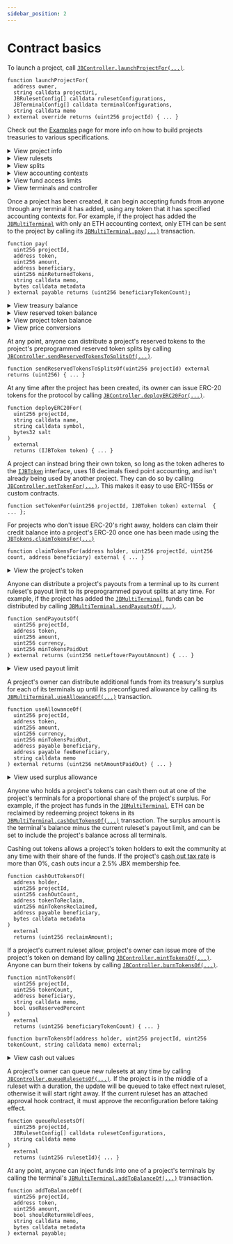 ```yaml
---
sidebar_position: 2
---
```


# Contract basics

To launch a project, call [`JBController.launchProjectFor(...)`](/docs/v4/api/core/contracts/JBController.md#launchprojectfor).

```
function launchProjectFor(
  address owner,
  string calldata projectUri,
  JBRulesetConfig[] calldata rulesetConfigurations,
  JBTerminalConfig[] calldata terminalConfigurations,
  string calldata memo
) external override returns (uint256 projectId) { ... }
```

Check out the [Examples](/docs/v4/build/examples.md) page for more info on how to build projects treasuries to various specifications.

<details>

<summary>View project info</summary>

Launching a project will mint a new ERC-721 in the [`JBProjects`](/docs/v4/api/core/contracts/JBProjects.md) contract. The owner can be found using [`JBProjects.ownerOf(...)`](https://docs.openzeppelin.com/contracts/4.x/api/core/token/erc721#IERC721-ownerOf-uint256-).

```
function ownerOf(uint256 projectId) external returns (address owner) { ... }
```

A link to the project's metadata can be found using [`JBController.uriOf(...)`](/docs/v4/api/core/contracts/JBController.md#uriof).

```
function uriOf(uint256 projectId) external view returns (string memory)
```

</details>

<details>

<summary>View rulesets</summary>

Ruleset data can be found in the [`JBController`](/docs/v4/api/core/contracts/JBController.md) contract. 

```
function getRulesetOf(
  uint256 projectId,
  uint256 rulesetId
) external view returns (JBRuleset memory ruleset, JBRulesetMetadata memory metadata)
```

The project's current ruleset can be found using [`JBController.currentRulesetOf(...)`](/docs/v4/api/core/contracts/JBController.md#currentrulesetof).

```
function currentRulesetOf(uint256 projectId) external view returns (JBRuleset memory ruleset, JBRulesetMetadata memory metadata)
```

The project's upcoming ruleset can be found using [`JBController.upcomingRulesetOf(...)`](/docs/v4/api/core/contracts/JBController.md#upcomingrulesetof).

By default, the upcoming ruleset is a copy of the current one that starts immediately afterwards, using a discounted weight if applicable.

If the project has proposed a reconfiguration, the upcoming ruleset will reflect the changes once they are approved by the current ruleset's ballot. Reconfigurations during a ruleset with no ballot are automatically queued.

The project has no upcoming ruleset if the current ruleset has no duration.

```
function upcomingRulesetOf(uint256 projectId) external view returns (JBRuleset memory ruleset, JBRulesetMetadata memory metadata)
```

The project's latest configured ruleset can be found using [`JBController.latestConfiguredRulesetOf(...)`](/docs/v4/api/core/contracts/JBController.md#latestconfiguredrulesetof).

```
function latestQueuedRulesetOf(uint256 projectId) external view returns (JBRuleset memory, JBRulesetMetadata memory metadata, JBApprovalStatus);
```

All of a project's rulesets can be found using [`JBController.allRulesetsOf(...)`](/docs/v4/api/core/contracts/JBController.md#allrulesetsof).

```
function allRulesetsOf(uint256 projectId) external view returns (JBRuleset[] memory rulesets, JBRulesetMetadata[] memory metadata);
```

</details>

<details>

<summary>View splits</summary>

A project's splits data can be found in the [`JBSplits`](/docs/v4/api/core/contracts/JBSplits.md) contract. A set of splits used for any particular functionality during any particular rulesets configuration can be found using [`JBSplit.splitsOf(...)`](/docs/v4/api/core/contracts/jbsplitsstore.md#splitsof). 

```
function splitsOf(uint256 projectId, uint256 rulesetId, uint256 groupId) external view returns (JBSplit[] memory)
```

</details>

<details>

<summary>View accounting contexts</summary>

A project's accounting contexts data can be found in its [`IJBTerminal`](/docs/v4/api/core/interfaces/IJBTerminal.md) contracts. For example, if a project is using the [`JBMultiTerminal`](/docs/v4/api/core/contracts/JBMultiTerminal.md) contract, its accounting contexts can be found through its [`JBMultiTerminal.accountingContextsOf(...)`](/docs/v4/api/core/contracts/JBMultiTerminal.md#accountingcontextsof) transaction.

```javascript
function accountingContextsOf(uint256 projectId) external view returns (JBAccountingContext[] memory) { ... }
```

Or, through the [`JBMultiTerminal.accountingContextForTokenOf(...)`](/docs/v4/api/core/contracts/JBMultiTerminal.md#accountingcontextfortokenof) transaction.

```javascript
function accountingContextForTokenOf(
    uint256 projectId,
    address token
)
    external view returns (JBAccountingContext memory) { ... }
```

</details>
<details>

<summary>View fund access limits</summary>

Constraints on accessing a project's funds can found in the [`JBFundAccessLimits`](/docs/v4/api/core/contracts/JBFundAccessLimits.md) contract. The payout limit of any terminal during any ruleset using any token with any currency can be found using [`JBFundAccessLimits.payoutLimitOf(...)`](/docs/v4/api/core/contracts/JBFundAccessLimits.md#payoutlimitof). 

```
function payoutLimitOf(
  uint256 projectId,
  uint256 rulesetId,
  address terminal,
  address token,
  uint256 currency
) external view returns (uint256 payoutLimit);
```

Or, get all limits for any currency 

```
function payoutLimitsOf(
  uint256 projectId,
  uint256 rulesetId,
  address terminal,
  address token
) external view returns (JBCurrencyAmount[] memory payoutLimits);
```

The surplus allowance from any terminal during any ruleset using any token with any currency can be found using [`JBFundAccessLimits.surplusAllowanceOf`](/docs/v4/api/core/contracts/JBFundAccessLimits.md#surplusallowanceof).

```
function surplusAllowanceOf(
    uint256 projectId,
    uint256 rulesetId,
    address terminal,
    address token,
    uint256 currency
) external view returns (uint256 surplusAllowance);
```

</details>

<details>

<summary>View terminals and controller</summary>

The [`JBDirectory`](/docs/v4/api/core/contracts/JBDirectory.md) contract stores addresses of terminals that a project is currently accepting funds through. A project's currently set terminals can be found using [`JBDirectory.terminalsOf(...)`](/docs/v4/api/core/contracts/JBDirectory.md#terminalsof), and the address of the terminal to which payments to projects should be sent for any token can be found using [`JBDirectory.primaryTerminalOf(...)`](/docs/v4/api/core/contracts/JBDirectory.md#primaryterminalof).

```
function terminalsOf(uint256 projectId) external view returns (IJBTerminal[] memory) { ... }
```

```
function primaryTerminalOf(uint256 projectId, address token) external view returns (IJBTerminal)
```

The [`JBDirectory`](/docs/v4/api/core/contracts/JBDirectory.md) contract also stores the address of the controller that is managing a project's rulesets and tokens. A projects current controller can be found using [`JBDirectory.controllerOf(...)`](/docs/v4/api/core/contracts/JBDirectory.md#controllerof).

```
function controllerOf(uint256 projectId) external view returns (IERC165) { ... }
```

</details>

Once a project has been created, it can begin accepting funds from anyone through any terminal it has added, using any token that it has specified accounting contexts for. For example, if the project has added the [`JBMultiTerminal`](/docs/v4/api/core/contracts/JBMultiTerminal.md) with only an ETH accounting context, only ETH can be sent to the project by calling its [`JBMultiTerminal.pay(...)`](/docs/v4/api/core/contracts/JBMultiTerminal.md#pay) transaction.

```
function pay(
  uint256 projectId,
  address token,
  uint256 amount,
  address beneficiary,
  uint256 minReturnedTokens,
  string calldata memo,
  bytes calldata metadata
) external payable returns (uint256 beneficiaryTokenCount);
```


<details>

<summary>View treasury balance</summary>

A project's treasury balance can be found in the [`JBTerminalStore`](/docs/v4/api/core/contracts/JBTerminalStore.md) contract.

```
function balanceOf(address terminal, uint256 projectId, address token) external view returns (uint256);
```

The project's current surplus for a terminal can also be found in the [`JBTerminalStore`](/docs/v4/api/core/contracts/JBTerminalStore.md) contract.

```
function currentSurplusOf(
  address terminal,
  uint256 projectId,
  JBAccountingContext[] calldata accountingContexts,
  uint256 decimals,
  uint256 currency
) external view returns (uint256);
```

The [`JBTerminalStore`](/docs/v4/api/core/contracts/JBTerminalStore.md) can also resolve the total amount of overflow in all of a project's terminals using [`JBTerminalStore.currentTotalSurplusOf(...)`](/docs/v4/api/core/contracts/JBTerminalStore.md#currenttotalsurplusof). 

```
function currentTotalSurplusOf(
  uint256 projectId,
  uint256 decimals,
  uint256 currency
)
  external
  view
  returns (uint256);
```

</details>

<details>

<summary>View reserved token balance</summary>

A project's undistributed reserved token balance can be found in the project's current controller. For example in the [`JBController`](/docs/v4/api/core/contracts/JBController.md), this balance can be found using [`JBController.pendingReservedTokenBalanceOf(...)`](/docs/v4/api/core/contracts/JBController.md#pendingreservedtokenbalancesof).

```
function pendingReservedTokenBalanceOf(uint256 projectId) external view returns (uint256) { ... }
```

For projects using [`JBController`](/docs/v4/api/core/contracts/JBController.md), the project token's total supply including any allocated reserved tokens that have yet to be distributed can be found in using [`JBController.totalTokenSupplyWithReservedTokensOf(...)`](/docs/v4/api/core/contracts/JBController.md#totaltokensupplywithreservedtokens).

```
function totalTokenSupplyWithReservedTokensOf(uint256 projectId) external view returns (uint256) { ... }
```
</details>

<details>

<summary>View project token balance</summary>

Each holder's balance of a project's token can be found in the [`JBTokens`](/docs/v4/api/core/contracts/JBTokens.md) contract. The balance can be found using [`JBTokens.totalBalanceOf(...)`](/docs/v4/api/core/contracts/JBTokens.md#totalBalanceof).

```
function totalBalanceOf(address holder, uint256 projectId) external view returns (uint256 result) { ... }
```

To only retrieve a holder's internally tracked token credit balance, use [`JBTokens.creditBalanceOf(...)`](/docs/v4/api/core/contracts/JBTokens.md#creditbalanceof)

```
function creditBalanceOf(address holder, uint256 projectId) external view returns (uint256) { ... }
```

</details>

<details>

<summary>View price conversions</summary>

The protocol uses price feeds to convert values from one currency to another when sending payouts, using surplus allowances, issuing project tokens when payments are received in various currencies, and more. Current currency indexes can be found in [`JBCurrencyIds`](/docs/v4/api/core/libraries/JBCurrencyIds.md). If the currency strongly correlates to an ERC-20, it is cusom to use the first 32 bytes of its address as the currency. Since ETH is treated using [`JBConstants.NATIVE_TOKEN`](/div/api/core/libraries/jbconstants.md), its currency is `61166`. New currencies and price feeds can be added in the future.

The same price feeds the protocol uses internally can be accessed externally through the [`JBPrices`](/docs/v4/api/core/contracts/JBPrices.md) contract using [`JBPrices.pricePerUnitOf(...)`](/docs/v4/api/core/contracts/JBPrices.md#priceperunitof.md). 

```
function pricePerUnitOf(
  uint256 projectId,
  uint256 pricingCurrency,
  uint256 unitCurrency,
  uint256 decimals
) external view returns (uint256) { ... }
```

</details>


At any point, anyone can distribute a project's reserved tokens to the project's preprogrammed reserved token splits by calling [`JBController.sendReservedTokensToSplitsOf(...)`](/docs/v4/api/core/contracts/JBController.md#sendreservedtokenstosplitsof).

```
function sendReservedTokensToSplitsOf(uint256 projectId) external returns (uint256) { ... }
```

At any time after the project has been created, its owner can issue ERC-20 tokens for the protocol by calling [`JBController.deployERC20For(...)`](/docs/v4/api/core/contracts/JBController.md#deployerc20for).

```
function deployERC20For(
  uint256 projectId,
  string calldata name,
  string calldata symbol,
  bytes32 salt
)
  external
  returns (IJBToken token) { ... }
```

A project can instead bring their own token, so long as the token adheres to the [`IJBToken`](/docs/v4/api/core/interfaces/IJBToken.md) interface, uses 18 decimals fixed point accounting, and isn't already being used by another project. They can do so by calling [`JBController.setTokenFor(...)`](/docs/v4/api/core/contracts/JBController.md#settokenfor). This makes it easy to use ERC-1155s or custom contracts.

```
function setTokenFor(uint256 projectId, IJBToken token) external  { ... };
```

For projects who don't issue ERC-20's right away, holders can claim their credit balance into a project's ERC-20 once one has been made using the [`JBTokens.claimTokensFor(...)`](/docs/v4/api/core/contracts/JBTokens.md#claimtokensfor)

```
function claimTokensFor(address holder, uint256 projectId, uint256 count, address beneficiary) external { ... }
```

<details>

<summary>View the project's token</summary>

The token currently being used by a project can be found in the [`JBTokens`](/docs/v4/api/core/contracts/JBTokens.md) contract by using [`JBTokens.tokenOf(...)`](/docs/v4/api/core/contracts/JBTokens.md#tokenof). This will return a zero address if the project hasn't yet issued tokens or changed into a custom token.

```
function tokenOf(uint256 _projectId) external view override returns (IJBToken) { ... }
```

</details>

Anyone can distribute a project's payouts from a terminal up to its current ruleset's payout limit to its preprogrammed payout splits at any time. For example, if the project has added the [`JBMultiTerminal`](/docs/v4/api/core/contracts/JBMultiTerminal.md), funds can be distributed by calling [`JBMultiTerminal.sendPayoutsOf(...)`](/docs/v4/api/core/contracts/JBMultiTerminal.md#sendpayoutsof).

```
function sendPayoutsOf(
  uint256 projectId,
  address token,
  uint256 amount,
  uint256 currency,
  uint256 minTokensPaidOut
) external returns (uint256 netLeftoverPayoutAmount) { ... }
```

<details>

<summary>View used payout limit</summary>

Any payout limit used by a project can be found in the terminal store contract for each terminal by calling [`JBTerminalStore.usedPayoutLimitOf(...)`](/docs/v4/api/core/contracts/JBTerminalStore.md#usedpayoutlimitof).

```
function usedPayoutLimitOf(
  address terminal,
  uint256 projectId,
  address token,
  uint256 rulesetCycleNumber,
  uint256 currency
) external view returns (uint256) { ... }
```

</details>

A project's owner can distribute additional funds from its treasury's surplus for each of its terminals up until its preconfigured allowance by calling its [`JBMultiTerminal.useAllowanceOf(...)`](/docs/v4/api/core/contracts/JBMultiTerminal.md#useallowanceof) transaction.

```
function useAllowanceOf(
  uint256 projectId,
  address token,
  uint256 amount,
  uint256 currency,
  uint256 minTokensPaidOut,
  address payable beneficiary,
  address payable feeBeneficiary,
  string calldata memo
) external returns (uint256 netAmountPaidOut) { ... }
```

<details>

<summary>View used surplus allowance</summary>

Any surplus allowance used can also be found in the terminal store contracts for each terminal using [`JBTerminalStore.usedSurplusAllowanceOf(...)`](/docs/v4/api/core/contracts/JBTerminalStore.md#usedSurplusAllowanceof).

```
function usedSurplusAllowanceOf(
  address terminal,
  uint256 projectId,
  address token,
  uint256 rulesetId,
  uint256 currency
)
  external view returns (uint256) { ... }
```

</details>

Anyone who holds a project's tokens can cash them out at one of the project's terminals for a proportional share of the project's surplus. For example, if the project has funds in the [`JBMultiTerminal`](/docs/v4/api/core/contracts/JBMultiTerminal.md), ETH can be reclaimed by redeeming project tokens in its [`JBMultiTerminal.cashOutTokensOf(...)`](/docs/v4/api/core/contracts/JBMultiTerminal.md#cashouttokensof) transaction. The surplus amount is the terminal's balance minus the current ruleset's payout limit, and can be set to include the project's balance across all terminals.

Cashing out tokens allows a project's token holders to exit the community at any time with their share of the funds. If the project's [cash out tax rate](/docs/v4/learn/glossary/cash-out-tax-rate.md) is more than 0%, cash outs incur a 2.5% JBX membership fee.

```
function cashOutTokensOf(
  address holder,
  uint256 projectId,
  uint256 cashOutCount,
  address tokenToReclaim,
  uint256 minTokensReclaimed,
  address payable beneficiary,
  bytes calldata metadata
)
  external
  returns (uint256 reclaimAmount);
```

If a project's current ruleset allow, project's owner can issue more of the project's token on demand lby calling [`JBController.mintTokensOf(...)`](/docs/v4/api/core/contracts/JBController.md#mintTokensOf). Anyone can burn their tokens by calling [`JBController.burnTokensOf(...)`](/docs/v4/api/core/contracts/JBTokens.md#burnTokensOf).

```
function mintTokensOf(
  uint256 projectId,
  uint256 tokenCount,
  address beneficiary,
  string calldata memo,
  bool useReservedPercent
)
  external
  returns (uint256 beneficiaryTokenCount) { ... }
```

```
function burnTokensOf(address holder, uint256 projectId, uint256 tokenCount, string calldata memo) external;
```

<details>

<summary>View cash out values</summary>

Any surplus allowance used can also be found in the terminal store contracts for each terminal using [`JBTerminalStore.usedSurplusAllowanceOf(...)`](/docs/v4/api/core/contracts/JBTerminalStore.md#usedSurplusAllowanceof).

```
function currentReclaimableSurplusOf(
  uint256 projectId,
  uint256 tokenCount,
  uint256 totalSupply,
  uint256 surplus
)
  external view returns (uint256) { ... }
```

or, to determine the surplus of a project from its terminals, use [`JBTerminalStore.currentReclaimableSurplusOf(...)`](/docs/v4/api/core/contracts/JBTerminalStore.md#currentreclaimablesurplusof).

```
function currentReclaimableSurplusOf(
  uint256 projectId,
  uint256 cashOutCount,
  IJBTerminal[] calldata terminals,
  JBAccountingContext[] calldata accountingContexts,
  uint256 decimals,
  uint256 currency
)
  external view returns (uint256) { ... }
```

</details>

A project's owner can queue new rulesets at any time by calling [`JBController.queueRulesetsOf(...)`](/docs/v4/api/core/contracts/JBController.md#queueRulesetsof). If the project is in the middle of a ruleset with a duration, the update will be queued to take effect next ruleset, otherwise it will start right away. If the current ruleset has an attached approval hook contract, it must approve the reconfiguration before taking effect.

```
function queueRulesetsOf(
  uint256 projectId,
  JBRulesetConfig[] calldata rulesetConfigurations,
  string calldata memo
)
  external
  returns (uint256 rulesetId){ ... }
```


At any point, anyone can inject funds into one of a project's terminals by calling the terminal's [`JBMultiTerminal.addToBalanceOf(...)`](/docs/v4/api/core/contracts/JBMultiTerminal.md#addtobalanceof) transaction.

```
function addToBalanceOf(
  uint256 projectId,
  address token,
  uint256 amount,
  bool shouldReturnHeldFees,
  string calldata memo,
  bytes calldata metadata
) external payable;
```
